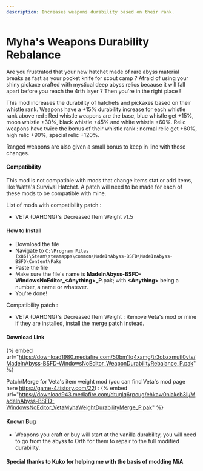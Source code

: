 ```yaml
---
description: Increases weapons durability based on their rank.
---
```


# Myha's Weapons Durability Rebalance 

Are you frustrated that your new hatchet made of rare abyss material breaks as fast as your pocket knife for scout camp ?
Afraid of using your shiny pickaxe crafted with mystical deep abyss relics because it will fall apart before you reach the 4rth layer ?
Then you're in the right place !

This mod increases the durability of hatchets and pickaxes based on their whistle rank. Weapons have a +15% durability increase for each whistle rank above red :
Red whistle weapons are the base, blue whistle get +15%, moon whistle +30%, black whistle +45% and white whistle +60%.
Relic weapons have twice the bonus of their whistle rank : normal relic get +60%, high relic +90%, special relic +120%.

Ranged weapons are also given a small bonus to keep in line with those changes.


#### Compatibility

This mod is not compatible with mods that change items stat or add items, like Watta's Survival Hatchet.
A patch will need to be made for each of these mods to be compatible with mine.

List of mods with compatibility patch : 
* VETA (DAHONG)'s Decreased Item Weight v1.5

#### How to Install

* Download the file
* Navigate to `C:\Program Files (x86)\Steam\steamapps\common\MadeInAbyss-BSFD\MadeInAbyss-BSFD\Content\Paks`
* Paste the file
* Make sure the file's name is **MadeInAbyss-BSFD-WindowsNoEditor\_\<Anything>\_P**.pak; with **\<Anything>** being a number, a name or whatever.
* You're done!

Compatibility patch :
* VETA (DAHONG)'s Decreased Item Weight : Remove Veta's mod or mine if they are installed, install the merge patch instead.

#### Download Link

{% embed url="https://download1980.mediafire.com/50bm1lq4xamg/tr3obzxmutl0vts/MadeInAbyss-BSFD-WindowsNoEditor_WeaponDurabilityRebalance_P.pak" %}

Patch/Merge for Veta's item weight mod (you can find Veta's mod page here https://game-4.tistory.com/22) :
{% embed url="https://download943.mediafire.com/dtuglq6rpcug/ehkaw0niakeb3lj/MadeInAbyss-BSFD-WindowsNoEditor_VetaMyhaWeightDurabilityMerge_P.pak" %}


#### Known Bug

* Weapons you craft or buy will start at the vanilla durability, you will need to go from the abyss to Orth for them to repair to the full modified durability.


#### Special thanks to Kuko for helping me with the basis of modding MiA
